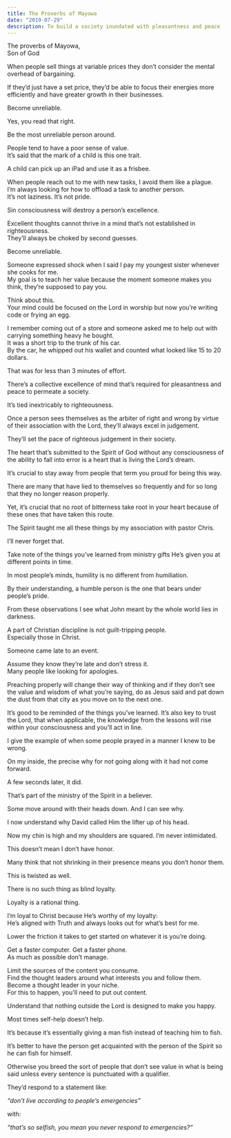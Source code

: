 ```yaml
---
title: The Proverbs of Mayowa
date: "2019-07-29"
description: To build a society inundated with pleasantness and peace
---
```


The proverbs of Mayowa,  
Son of God

When people sell things at variable prices they don’t consider the mental overhead of bargaining.

If they’d just have a set price, they’d be able to focus their energies more efficiently and have greater growth in their businesses.

Become unreliable.

Yes, you read that right.

Be the most unreliable person around.

People tend to have a poor sense of value.  
It’s said that the mark of a child is this one trait.

A child can pick up an iPad and use it as a frisbee.

When people reach out to me with new tasks, I avoid them like a plague.  
I’m always looking for how to offload a task to another person.  
It’s not laziness. It’s not pride.

Sin consciousness will destroy a person’s excellence.

Excellent thoughts cannot thrive in a mind that’s not established in righteousness.  
They’ll always be choked by second guesses.

Become unreliable.

Someone expressed shock when I said I pay my youngest sister whenever she cooks for me.  
My goal is to teach her value because the moment someone makes you think, they’re supposed to pay you.

Think about this.  
Your mind could be focused on the Lord in worship but now you’re writing code or frying an egg.

I remember coming out of a store and someone asked me to help out with carrying something heavy he bought.  
It was a short trip to the trunk of his car.  
By the car, he whipped out his wallet and counted what looked like 15 to 20 dollars.

That was for less than 3 minutes of effort.

There’s a collective excellence of mind that’s required for pleasantness and peace to permeate a society.

It’s tied inextricably to righteousness.

Once a person sees themselves as the arbiter of right and wrong by virtue of their association with the Lord, they’ll always excel in judgement.

They’ll set the pace of righteous judgement in their society.

The heart that’s submitted to the Spirit of God without any consciousness of the ability to fall into error is a heart that is living the Lord’s dream.

It’s crucial to stay away from people that term you proud for being this way.

There are many that have lied to themselves so frequently and for so long that they no longer reason properly.

Yet, it’s crucial that no root of bitterness take root in your heart because of these ones that have taken this route.

The Spirit taught me all these things by my association with pastor Chris.

I’ll never forget that.

Take note of the things you’ve learned from ministry gifts He’s given you at different points in time.

In most people’s minds, humility is no different from humiliation.

By their understanding, a humble person is the one that bears under people’s pride.

From these observations I see what John meant by the whole world lies in darkness.

A part of Christian discipline is not guilt-tripping people.  
Especially those in Christ.

Someone came late to an event.

Assume they know they’re late and don’t stress it.  
Many people like looking for apologies.

Preaching properly will change their way of thinking and if they don’t see the value and wisdom of what you’re saying, do as Jesus said and pat down the dust from that city as you move on to the next one.

It’s good to be reminded of the things you’ve learned. It’s also key to trust the Lord, that when applicable, the knowledge from the lessons will rise within your consciousness and you’ll act in line.

I give the example of when some people prayed in a manner I knew to be wrong.

On my inside, the precise why for not going along with it had not come forward.

A few seconds later, it did.

That’s part of the ministry of the Spirit in a believer.

Some move around with their heads down.
And I can see why.

I now understand why David called Him the lifter up of his head.

Now my chin is high and my shoulders are squared. I’m never intimidated.

This doesn’t mean I don’t have honor.

Many think that not shrinking in their presence means you don’t honor them.

This is twisted as well.

There is no such thing as blind loyalty.

Loyalty is a rational thing.

I’m loyal to Christ because He’s worthy of my loyalty:  
He’s aligned with Truth and always looks out for what’s best for me.

Lower the friction it takes to get started on whatever it is you’re doing.

Get a faster computer.
Get a faster phone.  
As much as possible don’t manage.

Limit the sources of the content you consume.  
Find the thought leaders around what interests you and follow them.  
Become a thought leader in your niche.  
For this to happen, you'll need to put out content.

Understand that nothing outside the Lord is designed to make you happy.

Most times self-help doesn’t help.

It’s because it’s essentially giving a man fish instead of teaching him to fish.

It’s better to have the person get acquainted with the person of the Spirit so he can fish for himself.

Otherwise you breed the sort of people that don’t see value in what is being said unless every sentence is punctuated with a qualifier.

They’d respond to a statement like:

_“don’t live according to people’s emergencies”_

with:

_“that’s so selfish, you mean you never respond to emergencies?”_
